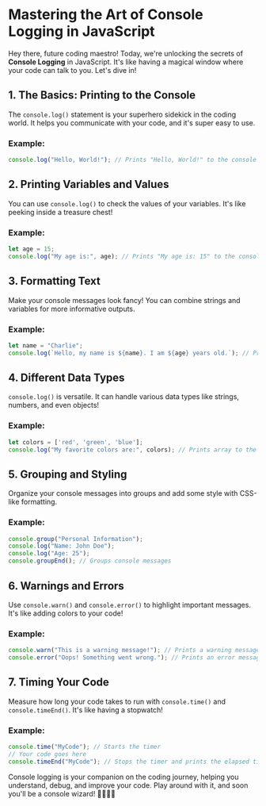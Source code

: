 # Mastering the Art of Console Logging in JavaScript

Hey there, future coding maestro! Today, we're unlocking the secrets of **Console Logging** in JavaScript. It's like having a magical window where your code can talk to you. Let's dive in!

## 1. **The Basics: Printing to the Console**

The `console.log()` statement is your superhero sidekick in the coding world. It helps you communicate with your code, and it's super easy to use.

### Example:

````js
console.log("Hello, World!"); // Prints "Hello, World!" to the console
````

## 2. **Printing Variables and Values**

You can use `console.log()` to check the values of your variables. It's like peeking inside a treasure chest!

### Example:

````js
let age = 15;
console.log("My age is:", age); // Prints "My age is: 15" to the console
````

## 3. **Formatting Text**

Make your console messages look fancy! You can combine strings and variables for more informative outputs.

### Example:

````js
let name = "Charlie";
console.log(`Hello, my name is ${name}. I am ${age} years old.`); // Prints formatted message to the console
````

## 4. **Different Data Types**

`console.log()` is versatile. It can handle various data types like strings, numbers, and even objects!

### Example:

````js
let colors = ['red', 'green', 'blue'];
console.log("My favorite colors are:", colors); // Prints array to the console
````

## 5. **Grouping and Styling**

Organize your console messages into groups and add some style with CSS-like formatting.

### Example:

````js
console.group("Personal Information");
console.log("Name: John Doe");
console.log("Age: 25");
console.groupEnd(); // Groups console messages
````

## 6. **Warnings and Errors**

Use `console.warn()` and `console.error()` to highlight important messages. It's like adding colors to your code!

### Example:

````js
console.warn("This is a warning message!"); // Prints a warning message
console.error("Oops! Something went wrong."); // Prints an error message
````

## 7. **Timing Your Code**

Measure how long your code takes to run with `console.time()` and `console.timeEnd()`. It's like having a stopwatch!

### Example:

````js
console.time("MyCode"); // Starts the timer
// Your code goes here
console.timeEnd("MyCode"); // Stops the timer and prints the elapsed time
````

Console logging is your companion on the coding journey, helping you understand, debug, and improve your code. Play around with it, and soon you'll be a console wizard! 🧙‍♂️🚀✨
